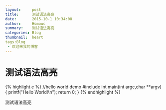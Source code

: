 ```yaml
---
layout:     post
title:      测试语法高亮
date:       2015-10-1 10:34:08
author:     Hsmouc
summary:    测试语法高亮
categories: Blog
thumbnail:  heart
tags:Blog
 - 欢迎来我的博客
---
```

<h1>测试语法高亮</h1>
<p>
{% highlight c %}
//hello world demo
#include<stdio.h>
int main(int argc,char **argv)
{
   printf("Hello World!\n");
   return 0;
}
{% endhighlight %}
</p>
<p>测试语法高亮</p>
